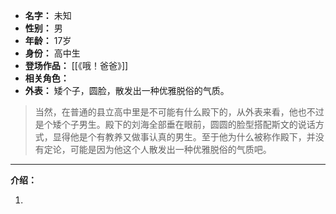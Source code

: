 
- **名字：** 未知
- **性别：** 男
- **年龄：** 17岁
- **身份：** 高中生
- **登场作品：** [[《哦！爸爸》]]
- **相关角色：** 
- **外表：** 矮个子，圆脸，散发出一种优雅脱俗的气质。

> 当然，在普通的县立高中里是不可能有什么殿下的，从外表来看，他也不过是个矮个子男生。殿下的刘海全部垂在眼前，圆圆的脸型搭配斯文的说话方式，显得他是个有教养又做事认真的男生。至于他为什么被称作殿下，并没有定论，可能是因为他这个人散发出一种优雅脱俗的气质吧。

---

**介绍：** 

1. 
